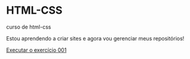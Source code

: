 # HTML-CSS
 curso de html-css

Estou aprendendo a criar sites e agora vou gerenciar meus repositórios!

<a href="https://devmarcoguilherme.github.io/HTML-CSS/Exercícios/ex001/index.html"> Executar o exercício 001